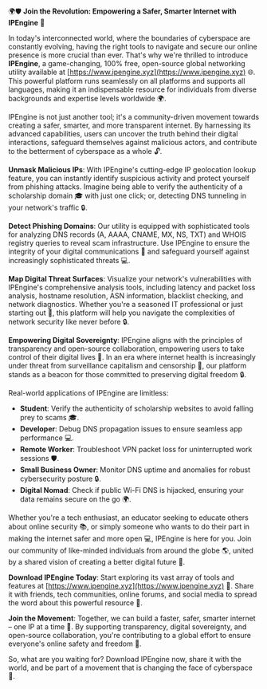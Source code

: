 🌍🛡️ **Join the Revolution: Empowering a Safer, Smarter Internet with IPEngine** 🚀

In today's interconnected world, where the boundaries of cyberspace are constantly evolving, having the right tools to navigate and secure our online presence is more crucial than ever. That's why we're thrilled to introduce **IPEngine**, a game-changing, 100% free, open-source global networking utility available at [https://www.ipengine.xyz](https://www.ipengine.xyz) 🌐. This powerful platform runs seamlessly on all platforms and supports all languages, making it an indispensable resource for individuals from diverse backgrounds and expertise levels worldwide 🌍.

IPEngine is not just another tool; it's a community-driven movement towards creating a safer, smarter, and more transparent internet. By harnessing its advanced capabilities, users can uncover the truth behind their digital interactions, safeguard themselves against malicious actors, and contribute to the betterment of cyberspace as a whole 🔓.

**Unmask Malicious IPs**: With IPEngine's cutting-edge IP geolocation lookup feature, you can instantly identify suspicious activity and protect yourself from phishing attacks. Imagine being able to verify the authenticity of a scholarship domain 🎓 with just one click; or, detecting DNS tunneling in your network's traffic 🔒.

**Detect Phishing Domains**: Our utility is equipped with sophisticated tools for analyzing DNS records (A, AAAA, CNAME, MX, NS, TXT) and WHOIS registry queries to reveal scam infrastructure. Use IPEngine to ensure the integrity of your digital communications 📱 and safeguard yourself against increasingly sophisticated threats 💻.

**Map Digital Threat Surfaces**: Visualize your network's vulnerabilities with IPEngine's comprehensive analysis tools, including latency and packet loss analysis, hostname resolution, ASN information, blacklist checking, and network diagnostics. Whether you're a seasoned IT professional or just starting out 🚀, this platform will help you navigate the complexities of network security like never before 🔒.

**Empowering Digital Sovereignty**: IPEngine aligns with the principles of transparency and open-source collaboration, empowering users to take control of their digital lives 🌟. In an era where internet health is increasingly under threat from surveillance capitalism and censorship 📣, our platform stands as a beacon for those committed to preserving digital freedom 🔒.

Real-world applications of IPEngine are limitless:

- **Student**: Verify the authenticity of scholarship websites to avoid falling prey to scams 🎓.
- **Developer**: Debug DNS propagation issues to ensure seamless app performance 💻.
- **Remote Worker**: Troubleshoot VPN packet loss for uninterrupted work sessions 🛡️.
- **Small Business Owner**: Monitor DNS uptime and anomalies for robust cybersecurity posture 🔒.
- **Digital Nomad**: Check if public Wi-Fi DNS is hijacked, ensuring your data remains secure on the go 🌍.

Whether you're a tech enthusiast, an educator seeking to educate others about online security 📚, or simply someone who wants to do their part in making the internet safer and more open 💻, IPEngine is here for you. Join our community of like-minded individuals from around the globe 🌎, united by a shared vision of creating a better digital future 🌟.

**Download IPEngine Today**: Start exploring its vast array of tools and features at [https://www.ipengine.xyz](https://www.ipengine.xyz) 📲. Share it with friends, tech communities, online forums, and social media to spread the word about this powerful resource 🔗.

**Join the Movement**: Together, we can build a faster, safer, smarter internet – one IP at a time 🌟. By supporting transparency, digital sovereignty, and open-source collaboration, you're contributing to a global effort to ensure everyone's online safety and freedom 💖.

So, what are you waiting for? Download IPEngine now, share it with the world, and be part of a movement that is changing the face of cyberspace 🚀.